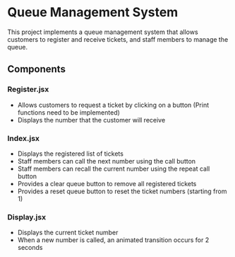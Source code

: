 # Queue Management System

This project implements a queue management system that allows customers to register and receive tickets, and staff members to manage the queue.

## Components

### Register.jsx

- Allows customers to request a ticket by clicking on a button (Print functions need to be implemented)
- Displays the number that the customer will receive

### Index.jsx

- Displays the registered list of tickets
- Staff members can call the next number using the call button
- Staff members can recall the current number using the repeat call button
- Provides a clear queue button to remove all registered tickets
- Provides a reset queue button to reset the ticket numbers (starting from 1)

### Display.jsx

- Displays the current ticket number
- When a new number is called, an animated transition occurs for 2 seconds

